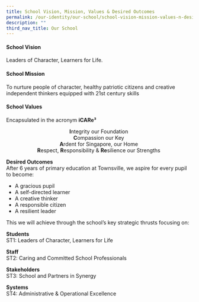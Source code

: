 ```yaml
---
title: School Vision, Mission, Values & Desired Outcomes
permalink: /our-identity/our-school/school-vision-mission-values-n-desired-outcomes
description: ""
third_nav_title: Our School
---
```

#### School Vision
Leaders of Character, Learners for Life. 

#### School Mission
To nurture people of character, healthy patriotic citizens and creative independent thinkers equipped with 21st century skills 

#### School Values
Encapsulated in the acronym **iCARe³**  
  
<center> 
	
**I**ntegrity our Foundation <br>
**C**ompassion our Key <br>
**A**rdent for Singapore, our Home <br>
**R**espect, **R**esponsibility & **Re**silience our Strengths 
</center>  

**Desired Outcomes**  
After 6 years of primary education at Townsville, we aspire for every pupil to become:  
* A gracious pupil
* A self-directed learner
* A creative thinker
* A responsible citizen
* A resilient leader

This we will achieve through the school’s key strategic thrusts focusing on:

**Students** <br>
ST1: Leaders of Character, Learners for Life  

**Staff** <br>
ST2: Caring and Committed School Professionals  

**Stakeholders** <br>
ST3: School and Partners in Synergy  

**Systems** <br>
ST4: Administrative & Operational Excellence